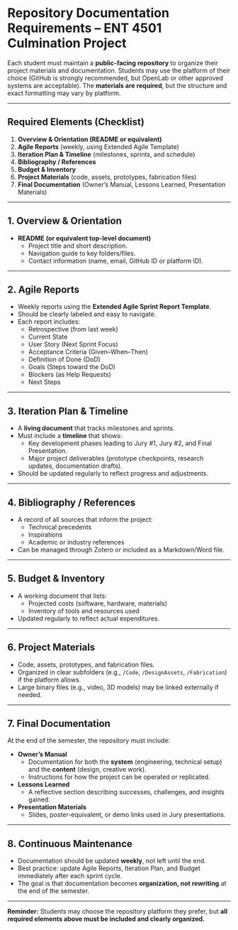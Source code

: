 # Repository Documentation Requirements – ENT 4501 Culmination Project

Each student must maintain a **public-facing repository** to organize their project materials and documentation. Students may use the platform of their choice (GitHub is strongly recommended, but OpenLab or other approved systems are acceptable). The **materials are required**, but the structure and exact formatting may vary by platform.

---

## Required Elements (Checklist)
1. **Overview & Orientation (README or equivalent)**  
2. **Agile Reports** (weekly, using Extended Agile Template)  
3. **Iteration Plan & Timeline** (milestones, sprints, and schedule)  
4. **Bibliography / References**  
5. **Budget & Inventory**  
6. **Project Materials** (code, assets, prototypes, fabrication files)  
7. **Final Documentation** (Owner’s Manual, Lessons Learned, Presentation Materials)  

---

## 1. Overview & Orientation
- **README (or equivalent top-level document)**
  - Project title and short description.
  - Navigation guide to key folders/files.
  - Contact information (name, email, GitHub ID or platform ID).

---

## 2. Agile Reports
- Weekly reports using the **Extended Agile Sprint Report Template**.
- Should be clearly labeled and easy to navigate.
- Each report includes:
  - Retrospective (from last week)
  - Current State
  - User Story (Next Sprint Focus)
  - Acceptance Criteria (Given–When–Then)
  - Definition of Done (DoD)
  - Goals (Steps toward the DoD)
  - Blockers (as Help Requests)
  - Next Steps

---

## 3. Iteration Plan & Timeline
- A **living document** that tracks milestones and sprints.
- Must include a **timeline** that shows:
  - Key development phases leading to Jury #1, Jury #2, and Final Presentation.
  - Major project deliverables (prototype checkpoints, research updates, documentation drafts).
- Should be updated regularly to reflect progress and adjustments.

---

## 4. Bibliography / References
- A record of all sources that inform the project:
  - Technical precedents
  - Inspirations
  - Academic or industry references
- Can be managed through Zotero or included as a Markdown/Word file.

---

## 5. Budget & Inventory
- A working document that lists:
  - Projected costs (software, hardware, materials)
  - Inventory of tools and resources used
- Updated regularly to reflect actual expenditures.

---

## 6. Project Materials
- Code, assets, prototypes, and fabrication files.
- Organized in clear subfolders (e.g., `/Code`, `/DesignAssets`, `/Fabrication`) if the platform allows.
- Large binary files (e.g., video, 3D models) may be linked externally if needed.

---

## 7. Final Documentation
At the end of the semester, the repository must include:
- **Owner’s Manual**
  - Documentation for both the **system** (engineering, technical setup) and the **content** (design, creative work).
  - Instructions for how the project can be operated or replicated.
- **Lessons Learned**
  - A reflective section describing successes, challenges, and insights gained.
- **Presentation Materials**
  - Slides, poster-equivalent, or demo links used in Jury presentations.

---

## 8. Continuous Maintenance
- Documentation should be updated **weekly**, not left until the end.
- Best practice: update Agile Reports, Iteration Plan, and Budget immediately after each sprint cycle.
- The goal is that documentation becomes **organization, not rewriting** at the end of the semester.

---

**Reminder:** Students may choose the repository platform they prefer, but **all required elements above must be included and clearly organized.**

